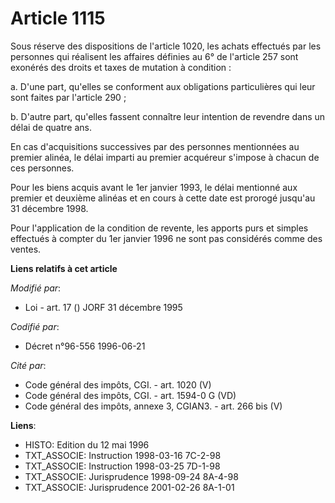 # Article 1115

Sous réserve des dispositions de l'article 1020, les achats effectués par les personnes qui réalisent les affaires définies
au 6° de l'article 257 sont exonérés des droits et taxes de mutation à condition :

a. D'une part, qu'elles se conforment aux obligations particulières qui leur sont faites par l'article 290 ;

b. D'autre part, qu'elles fassent connaître leur intention de revendre dans un délai de quatre ans.

En cas d'acquisitions successives par des personnes mentionnées au premier alinéa, le délai imparti au premier acquéreur
s'impose à chacun de ces personnes.

Pour les biens acquis avant le 1er janvier 1993, le délai mentionné aux premier et deuxième alinéas et en cours à cette date
est prorogé jusqu'au 31 décembre 1998.

Pour l'application de la condition de revente, les apports purs et simples effectués à compter du 1er janvier 1996 ne sont
pas considérés comme des ventes.

**Liens relatifs à cet article**

_Modifié par_:

  - Loi - art. 17 () JORF 31 décembre 1995

_Codifié par_:

  - Décret n°96-556 1996-06-21

_Cité par_:

  - Code général des impôts, CGI. - art. 1020 (V)
  - Code général des impôts, CGI. - art. 1594-0 G (VD)
  - Code général des impôts, annexe 3, CGIAN3. - art. 266 bis (V)

**Liens**:

  - HISTO: Edition du 12 mai 1996
  - TXT_ASSOCIE: Instruction 1998-03-16 7C-2-98
  - TXT_ASSOCIE: Instruction 1998-03-25 7D-1-98
  - TXT_ASSOCIE: Jurisprudence 1998-09-24 8A-4-98
  - TXT_ASSOCIE: Jurisprudence 2001-02-26 8A-1-01
